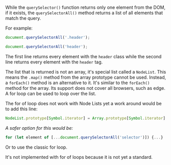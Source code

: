While the `querySelector()` function returns only one element from the DOM, if it exists, the `querySelectorAll()` method returns a list of all elements that match the query.

For example:

```js
document.querySelectorAll('.header');

document.querySelectorAll('header');
```

The first line returns every element with the `header` class while the second line returns every element with the `header` tag.

The list that is returned is not an array, it's special list called a `NodeList`. This means the `.map()` method from the array prototype cannot be used. Instead, a `forEach()` method is an alternative to it. It's similar to the `forEach()` method for the array. Its support does not cover all browsers, such as edge. A for loop can be used to loop over the list.


The for of loop does not work with Node Lists yet a work around would be to add this line:

```js
NodeList.prototype[Symbol.iterator] = Array.prototype[Symbol.iterator]
```

*A safer option for this would be:*
```js
for (let element of [...document.querySelectorAll('selector')]) {...}
```

Or to use the classic for loop.


It's not implemented with for of loops because it is not yet a standard.